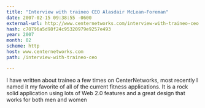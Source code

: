 ```yaml
---
title: "Interview with traineo CEO Alasdair McLean-Foreman"
date: 2007-02-15 09:38:55 -0600
external-url: http://www.centernetworks.com/interview-with-traineo-ceo
hash: c70796a5d98f24c95320979e9257e493
year: 2007
month: 02
scheme: http
host: www.centernetworks.com
path: /interview-with-traineo-ceo

---
```


I have written about traineo a few times on CenterNetworks, most recently I named it my favorite of all of the current fitness applications. It is a rock solid application using lots of Web 2.0 features and a great design that works for both men and women
